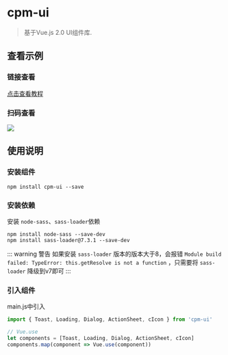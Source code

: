 

# cpm-ui

<!-- <img src="browser_webkit.png"> -->

> 基于Vue.js 2.0 UI组件库.

## 查看示例

### 链接查看
[点击查看教程](https://cpm828.github.io/cpm-ui/demo/index.html)

### 扫码查看
<img src="https://cpm828.github.io/cpm-ui/images/cpm_ui_qrcode.png">


## 使用说明

### 安装组件
```
npm install cpm-ui --save
```


### 安装依赖
安装 `node-sass`、`sass-loader`依赖
```
npm install node-sass --save-dev
npm install sass-loader@7.3.1 --save-dev
```

::: warning 警告
如果安装 `sass-loader` 版本的版本大于8，会报错 `Module build failed: TypeError: this.getResolve is not a function` ，只需要将 `sass-loader` 降级到v7即可
:::

### 引入组件
main.js中引入
```js
import { Toast, Loading, Dialog, ActionSheet, cIcon } from 'cpm-ui'

// Vue.use
let components = [Toast, Loading, Dialog, ActionSheet, cIcon]
components.map(component => Vue.use(component))
```